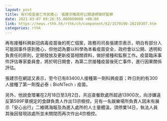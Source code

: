 ```yaml
---
layout: post
title: 有打疫苗者亡市民擔心　張建宗稱政府公開透明做好監察
date: 2021-03-07 09:26:55.000000000 +08:00
link: https://news.rthk.hk/rthk/ch/component/k2/1579190-20210307.htm
categories: rthk
---
```


再有接種科興新冠病毒疫苗後的死亡個案，政務司司長張建宗表示，明白有部分人可能因事件感到擔心，但他認為要以科學為本看疫苗安全，政府會以公開、透明和負責任的原則，定期發放及更新疫苗相關資料，做好接種和監察工作。疫苗臨床事件評估專家委員會，將於明日開會，為第二宗接種疫苗後死亡事件，進行因果關係評估。

張建宗在網誌又表示，至今已有83400人接種第一劑科興疫苗；昨日則約有300人接種了第一劑復必泰﹙BioNTech﹚疫苗。

另外，他說食環署在2月18日至3月2日，共巡查餐飲處所超過13900次，向涉嫌違反第599F章規定的食肆負責人作出13宗檢控。另有一名娛樂場所負責人因未有展示「安心出行」二維碼海報及為進入處所的人士量體溫，須停業14日，執法人員其後因發現該處所並未關閉而再次作出4宗檢控。

